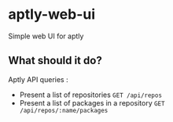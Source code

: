 # aptly-web-ui
Simple web UI for aptly

## What should it do?

Aptly API queries :
- Present a list of repositories `GET /api/repos`
- Present a list of packages in a repository `GET /api/repos/:name/packages`
